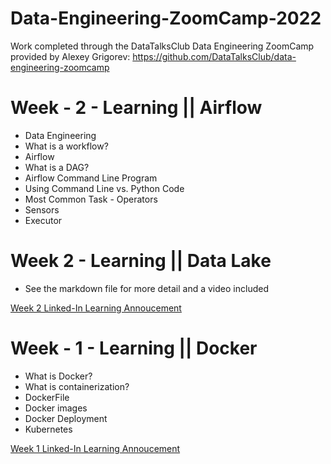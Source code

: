 # Data-Engineering-ZoomCamp-2022
Work completed through the DataTalksClub Data Engineering ZoomCamp provided by Alexey Grigorev: https://github.com/DataTalksClub/data-engineering-zoomcamp

# Week - 2 - Learning || Airflow
- Data Engineering
- What is a workflow?
- Airflow
- What is a DAG?
- Airflow Command Line Program
- Using Command Line vs. Python Code
- Most Common Task - Operators
- Sensors
- Executor

# Week 2 - Learning || Data Lake
- See the markdown file for more detail and a video included

[Week 2 Linked-In Learning Annoucement](https://www.linkedin.com/posts/barbulescuelena_github-elenae873data-engineering-zoomcamp-activity-6893669172883050496-cQa2)


# Week - 1 - Learning || Docker
- What is Docker?
- What is containerization?
- DockerFile
- Docker images
- Docker Deployment
- Kubernetes

[Week 1 Linked-In Learning Annoucement](https://www.linkedin.com/posts/activity-6891409974711480321-hXDh)
